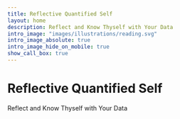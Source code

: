 ```yaml
---
title: Reflective Quantified Self
layout: home
description: Reflect and Know Thyself with Your Data
intro_image: "images/illustrations/reading.svg"
intro_image_absolute: true
intro_image_hide_on_mobile: true
show_call_box: true
---
```


# Reflective Quantified Self

Reflect and Know Thyself with Your Data
